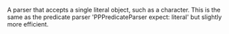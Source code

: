 A parser that accepts a single literal object, such as a character. This is the same as the predicate parser 'PPPredicateParser expect: literal' but slightly more efficient.
